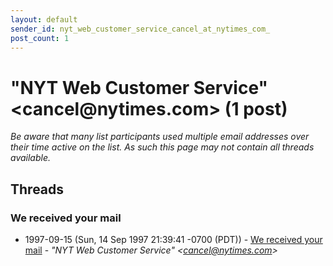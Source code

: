 ```yaml
---
layout: default
sender_id: nyt_web_customer_service_cancel_at_nytimes_com_
post_count: 1
---
```


# "NYT Web Customer Service" <cancel<span>@</span>nytimes.com> (1 post)

_Be aware that many list participants used multiple email addresses over their time active on the list. As such this page may not contain all threads available._

## Threads

### We received your mail
+ 1997-09-15 (Sun, 14 Sep 1997 21:39:41 -0700 (PDT)) - [We received your mail](/archive/1997/09/3613fab40e432de26a455d32953c49d6e98b7df1df7b28d9be1b167e39d9d5c7) - _"NYT Web Customer Service" \<cancel@nytimes.com\>_

